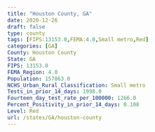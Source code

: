 ```yaml
---
title: "Houston County, GA"
date: 2020-12-26
draft: false
type: county
tags: [FIPS:13153.0,FEMA:4.0,Small metro,Red]
categories: [GA]
County: Houston County
State: GA
FIPS: 13153.0
FEMA_Region: 4.0
Population: 157863.0
NCHS_Urban_Rural_Classification: Small metro
Tests_in_prior_14_days: 1998.0
Fourteen_day_test_rate_per_100000: 1266.0
Percent_Positivity_in_prior_14_days: 0.108
Level: Red
url: /states/GA/houston-county
---
```




